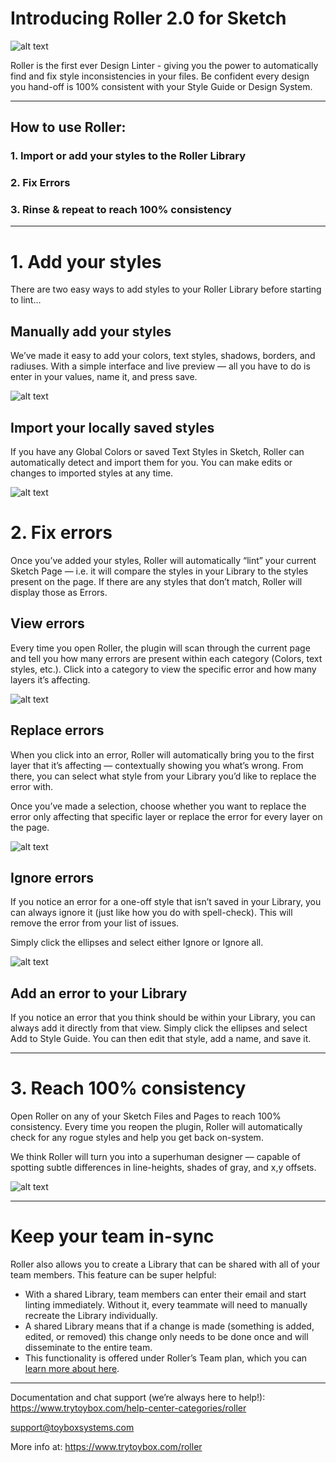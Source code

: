 # Introducing Roller 2.0 for Sketch

![alt text](https://miro.medium.com/max/5600/1*IqTLnJtGtsa_dW15H8yVcA.png "Logo Title Text 1")

Roller is the first ever Design Linter - giving you the power to automatically find and fix style inconsistencies in your files. Be confident every design you hand-off is 100% consistent with your Style Guide or Design System.

---

## How to use Roller:
### 1. Import or add your styles to the Roller Library
### 2. Fix Errors
### 3. Rinse & repeat to reach 100% consistency

---

# 1. Add your styles 
There are two easy ways to add styles to your Roller Library before starting to lint…

## Manually add your styles
We’ve made it easy to add your colors, text styles, shadows, borders, and radiuses. With a simple interface and live preview — all you have to do is enter in your values, name it, and press save.

![alt text](https://miro.medium.com/max/2000/1*t-TIkrsT1j070sWyLlaBtg.png "Logo Title Text 1")

## Import your locally saved styles
If you have any Global Colors or saved Text Styles in Sketch, Roller can automatically detect and import them for you. You can make edits or changes to imported styles at any time.

![alt text](https://miro.medium.com/max/2000/1*_d2Gt7u6cy43qxwgmqqDGA.png "Logo Title Text 1")

# 2. Fix errors
Once you’ve added your styles, Roller will automatically “lint” your current Sketch Page — i.e. it will compare the styles in your Library to the styles present on the page. If there are any styles that don’t match, Roller will display those as Errors.

## View errors
Every time you open Roller, the plugin will scan through the current page and tell you how many errors are present within each category (Colors, text styles, etc.). Click into a category to view the specific error and how many layers it’s affecting.

![alt text](https://miro.medium.com/max/2000/1*iWRPHUoqCM0LWA7HX1xTBA.png "Logo Title Text 1")

## Replace errors
When you click into an error, Roller will automatically bring you to the first layer that it’s affecting — contextually showing you what’s wrong. From there, you can select what style from your Library you’d like to replace the error with.

Once you’ve made a selection, choose whether you want to replace the error only affecting that specific layer or replace the error for every layer on the page.

![alt text](https://miro.medium.com/max/2000/1*Q-NcNTgPBdCG4edsUtP8rQ.png "Logo Title Text 1")

## Ignore errors
If you notice an error for a one-off style that isn’t saved in your Library, you can always ignore it (just like how you do with spell-check). This will remove the error from your list of issues.

Simply click the ellipses and select either Ignore or Ignore all.

![alt text](https://miro.medium.com/max/2000/1*WL9GRKgHPmUExi_YnWM3mw.png "Logo Title Text 1")

## Add an error to your Library
If you notice an error that you think should be within your Library, you can always add it directly from that view. Simply click the ellipses and select Add to Style Guide. You can then edit that style, add a name, and save it.

---

# 3. Reach 100% consistency
Open Roller on any of your Sketch Files and Pages to reach 100% consistency. Every time you reopen the plugin, Roller will automatically check for any rogue styles and help you get back on-system.

We think Roller will turn you into a superhuman designer — capable of spotting subtle differences in line-heights, shades of gray, and x,y offsets.

![alt text](https://miro.medium.com/max/2000/1*w1PcZj5P7-Z7iN4i4MixpQ.png "Logo Title Text 1")

---

# Keep your team in-sync
Roller also allows you to create a Library that can be shared with all of your team members. This feature can be super helpful:
- With a shared Library, team members can enter their email and start linting immediately. Without it, every teammate will need to manually recreate the Library individually.
- A shared Library means that if a change is made (something is added, edited, or removed) this change only needs to be done once and will disseminate to the entire team.
- This functionality is offered under Roller’s Team plan, which you can [learn more about here](https://www.toyboxsystems.com/roller).

---

Documentation and chat support (we’re always here to help!):
https://www.trytoybox.com/help-center-categories/roller

support@toyboxsystems.com

More info at:
https://www.trytoybox.com/roller
